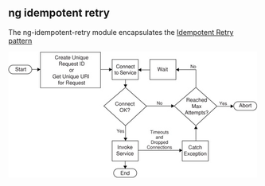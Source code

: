 ng idempotent retry
-------------------

The ng-idempotent-retry module encapsulates the [Idempotent Retry
pattern](http://www.servicedesignpatterns.com/WebServiceInfrastructures/IdempotentRetry)

![alt tag](https://raw.githubusercontent.com/pedrodelgallego/ng-idempotent/8c388680b6d8fa53e44d9e189ddc0424d3d35eb3/img/idempotent.jpg)
